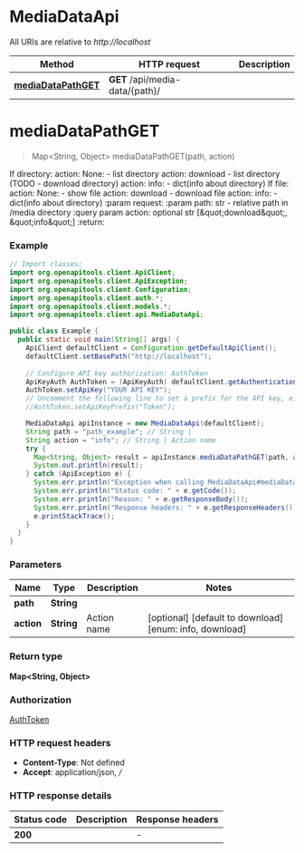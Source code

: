 # MediaDataApi

All URIs are relative to *http://localhost*

Method | HTTP request | Description
------------- | ------------- | -------------
[**mediaDataPathGET**](MediaDataApi.md#mediaDataPathGET) | **GET** /api/media-data/{path}/ | 


<a name="mediaDataPathGET"></a>
# **mediaDataPathGET**
> Map&lt;String, Object&gt; mediaDataPathGET(path, action)



If directory:   action: None: - list directory   action: download - list directory (TODO - download directory)   action: info: - dict(info about directory) If file:   action: None: - show file   action: download - download file   action: info: - dict(info about directory)  :param request: :param path: str - relative path in /media directory  :query param action: optional str [\&quot;download\&quot;, \&quot;info\&quot;] :return:

### Example
```java
// Import classes:
import org.openapitools.client.ApiClient;
import org.openapitools.client.ApiException;
import org.openapitools.client.Configuration;
import org.openapitools.client.auth.*;
import org.openapitools.client.models.*;
import org.openapitools.client.api.MediaDataApi;

public class Example {
  public static void main(String[] args) {
    ApiClient defaultClient = Configuration.getDefaultApiClient();
    defaultClient.setBasePath("http://localhost");
    
    // Configure API key authorization: AuthToken
    ApiKeyAuth AuthToken = (ApiKeyAuth) defaultClient.getAuthentication("AuthToken");
    AuthToken.setApiKey("YOUR API KEY");
    // Uncomment the following line to set a prefix for the API key, e.g. "Token" (defaults to null)
    //AuthToken.setApiKeyPrefix("Token");

    MediaDataApi apiInstance = new MediaDataApi(defaultClient);
    String path = "path_example"; // String | 
    String action = "info"; // String | Action name
    try {
      Map<String, Object> result = apiInstance.mediaDataPathGET(path, action);
      System.out.println(result);
    } catch (ApiException e) {
      System.err.println("Exception when calling MediaDataApi#mediaDataPathGET");
      System.err.println("Status code: " + e.getCode());
      System.err.println("Reason: " + e.getResponseBody());
      System.err.println("Response headers: " + e.getResponseHeaders());
      e.printStackTrace();
    }
  }
}
```

### Parameters

Name | Type | Description  | Notes
------------- | ------------- | ------------- | -------------
 **path** | **String**|  |
 **action** | **String**| Action name | [optional] [default to download] [enum: info, download]

### Return type

**Map&lt;String, Object&gt;**

### Authorization

[AuthToken](../README.md#AuthToken)

### HTTP request headers

 - **Content-Type**: Not defined
 - **Accept**: application/json, */*

### HTTP response details
| Status code | Description | Response headers |
|-------------|-------------|------------------|
**200** |  |  -  |

